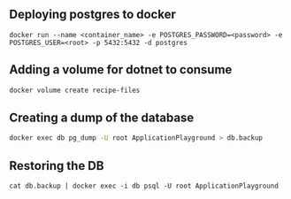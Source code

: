 ## Deploying postgres to docker

```
docker run --name <container_name> -e POSTGRES_PASSWORD=<password> -e POSTGRES_USER=<root> -p 5432:5432 -d postgres
```

## Adding a volume for dotnet to consume

```sh
docker volume create recipe-files
```

## Creating a dump of the database

```sh
docker exec db pg_dump -U root ApplicationPlayground > db.backup
```

## Restoring the DB

```
cat db.backup | docker exec -i db psql -U root ApplicationPlayground
```
